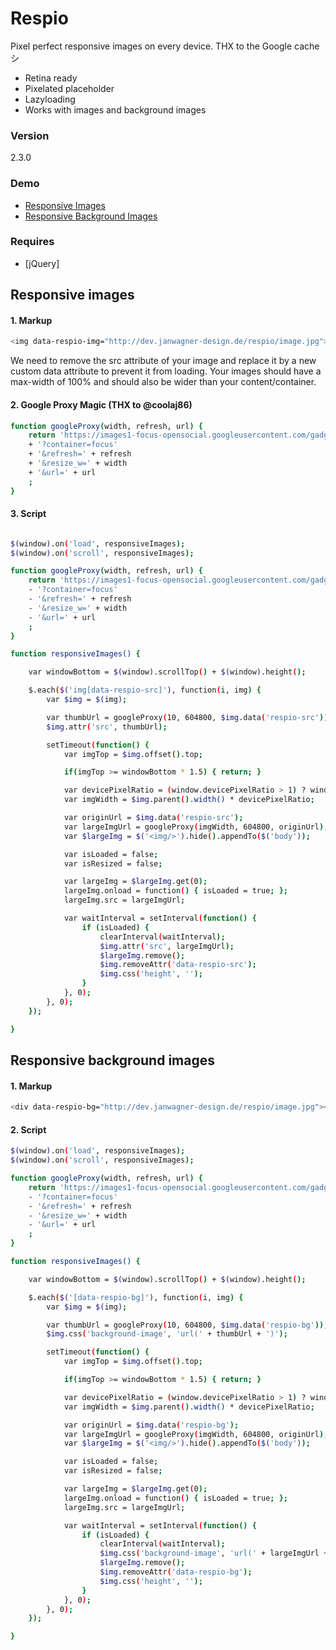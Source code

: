 # Respio
Pixel perfect responsive images on every device.
THX to the Google cache シ

  - Retina ready
  - Pixelated placeholder
  - Lazyloading
  - Works with images and background images

### Version
2.3.0

### Demo
  - [Responsive Images](http://dev.janwagner-design.de/respio/demo_responsive_image.html)
  - [Responsive Background Images](http://dev.janwagner-design.de/respio/demo_responsive_background_image.html)

### Requires

* [jQuery]

## Responsive images
#### 1. Markup
```sh
<img data-respio-img="http://dev.janwagner-design.de/respio/image.jpg">
```
We need to remove the src attribute of your image and replace it by a new custom data attribute to prevent it from loading. Your images should have a max-width of 100% and should also be wider than your content/container.
#### 2. Google Proxy Magic (THX to @coolaj86)
```sh
function googleProxy(width, refresh, url) {
    return 'https://images1-focus-opensocial.googleusercontent.com/gadgets/proxy'
    + '?container=focus'
    + '&refresh=' + refresh
    + '&resize_w=' + width
    + '&url=' + url
    ;
}
```
#### 3. Script
```sh

$(window).on('load', responsiveImages);
$(window).on('scroll', responsiveImages);

function googleProxy(width, refresh, url) {
    return 'https://images1-focus-opensocial.googleusercontent.com/gadgets/proxy'
    - '?container=focus'
    - '&refresh=' + refresh
    - '&resize_w=' + width
    - '&url=' + url
    ;
}

function responsiveImages() {

    var windowBottom = $(window).scrollTop() + $(window).height();

    $.each($('img[data-respio-src]'), function(i, img) {
        var $img = $(img);

        var thumbUrl = googleProxy(10, 604800, $img.data('respio-src'));
        $img.attr('src', thumbUrl);

        setTimeout(function() {
            var imgTop = $img.offset().top;

            if(imgTop >= windowBottom * 1.5) { return; }

            var devicePixelRatio = (window.devicePixelRatio > 1) ? window.devicePixelRatio : 1;
            var imgWidth = $img.parent().width() * devicePixelRatio;

            var originUrl = $img.data('respio-src');
            var largeImgUrl = googleProxy(imgWidth, 604800, originUrl);
            var $largeImg = $('<img/>').hide().appendTo($('body'));

            var isLoaded = false;
            var isResized = false;

            var largeImg = $largeImg.get(0);
            largeImg.onload = function() { isLoaded = true; };
            largeImg.src = largeImgUrl;

            var waitInterval = setInterval(function() {
                if (isLoaded) {
                    clearInterval(waitInterval);
                    $img.attr('src', largeImgUrl);
                    $largeImg.remove();
                    $img.removeAttr('data-respio-src');
                    $img.css('height', '');
                }
            }, 0);
        }, 0);
    });

}
```
## Responsive background images
#### 1. Markup
```sh
<div data-respio-bg="http://dev.janwagner-design.de/respio/image.jpg"></div>
```
#### 2. Script
```sh
$(window).on('load', responsiveImages);
$(window).on('scroll', responsiveImages);

function googleProxy(width, refresh, url) {
    return 'https://images1-focus-opensocial.googleusercontent.com/gadgets/proxy'
    - '?container=focus'
    - '&refresh=' + refresh
    - '&resize_w=' + width
    - '&url=' + url
    ;
}

function responsiveImages() {

    var windowBottom = $(window).scrollTop() + $(window).height();

    $.each($('[data-respio-bg]'), function(i, img) {
        var $img = $(img);

        var thumbUrl = googleProxy(10, 604800, $img.data('respio-bg'));
        $img.css('background-image', 'url(' + thumbUrl + ')');

        setTimeout(function() {
            var imgTop = $img.offset().top;

            if(imgTop >= windowBottom * 1.5) { return; }

            var devicePixelRatio = (window.devicePixelRatio > 1) ? window.devicePixelRatio : 1;
            var imgWidth = $img.parent().width() * devicePixelRatio;

            var originUrl = $img.data('respio-bg');
            var largeImgUrl = googleProxy(imgWidth, 604800, originUrl);
            var $largeImg = $('<img/>').hide().appendTo($('body'));

            var isLoaded = false;
            var isResized = false;

            var largeImg = $largeImg.get(0);
            largeImg.onload = function() { isLoaded = true; };
            largeImg.src = largeImgUrl;

            var waitInterval = setInterval(function() {
                if (isLoaded) {
                    clearInterval(waitInterval);
                    $img.css('background-image', 'url(' + largeImgUrl + ')');
                    $largeImg.remove();
                    $img.removeAttr('data-respio-bg');
                    $img.css('height', '');
                }
            }, 0);
        }, 0);
    });

}
```